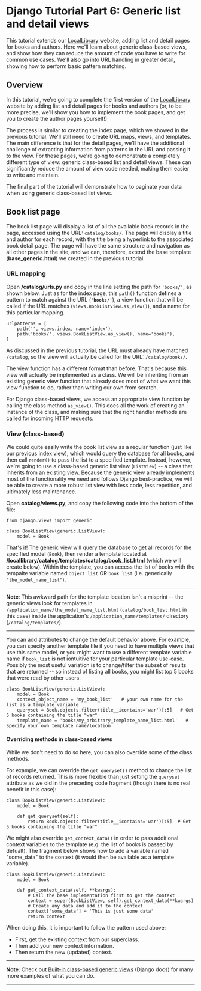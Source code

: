 # Django Tutorial Part 6: Generic list and detail views

This tutorial extends our [LocalLibrary](https://github.com/AndrewSRea/My_Learning_Port/tree/main/JavaScript/Server-Side_Website_Programming/Django_Web_Framework/Django_Tutorial_Local_Library#django-tutorial-the-local-library-website) website, adding list and detail pages for books and authors. Here we'll learn about generic class-based views, and show how they can reduce the amount of code you have to write for common use cases. We'll also go into URL handling in greater detail, showing how to perform basic pattern matching.

## Overview

In this tutorial, we're going to complete the first version of the [LocalLibrary](https://github.com/AndrewSRea/My_Learning_Port/tree/main/JavaScript/Server-Side_Website_Programming/Django_Web_Framework/Django_Tutorial_Local_Library#django-tutorial-the-local-library-website) website by adding list and detail pages for books and authors (or, to be more precise, we'll show you how to implement the book pages, and get you to create the author pages yourself!)

The process is similar to creating the index page, which we showed in the previous tutorial. We'll still need to create URL maps, views, and templates. The main difference is that for the detail pages, we'll have the additional challenge of extracting information from patterns in the URL and passing it to the view. For these pages, we're going to demonstrate a completely different type of view: generic class-based list and detail views. These can significantly reduce the amount of view code needed, making them easier to write and maintain.

The final part of the tutorial will demonstrate how to paginate your data when using generic class-based list views.

## Book list page

The book list page will display a list of all the available book records in the page, accessed using the URL: `catalog/books/`. The page will display a title and author for each record, with the title being a hyperlink to the associated book detail page. The page will have the same structure and navigation as all other pages in the site, and we can, therefore, extend the base template (**base_generic.html**) we created in the previous tutorial.

### URL mapping

Open **/catalog/urls.py** and copy in the line setting the path for `'books/'`, as shown below. Just as for the index page, this `path()` function defines a pattern to match against the URL (**`'books/'`**), a view function that will be called if the URL matches (`views.BookListView.as_view()`), and a name for this particular mapping.
```
urlpatterns = [
    path('', views.index, name='index'),
    path('books/', views.BookListView.as_view(), name='books'),
]
```
As discussed in the previous tutorial, the URL must already have matched `/catalog`, so the view will actually be called for the URL: `/catalog/books/`.

The view function has a different format than before. That's because this view will actually be implemented as a class. We will be inheriting from an existing generic view function that already does most of what we want this view function to do, rather than writing our own from scratch.

For Django class-based views, we access an appropriate view function by calling the class method `as_view()`. This does all the work of creating an instance of the class, and making sure that the right handler methods are called for incoming HTTP requests.

### View (class-based)

We could quite easily write the book list view as a regular function (just like our previous index view), which would query the database for all books, and then call `render()` to pass the list to a specified template. Instead, however, we're going to use a class-based generic list view (`ListView`) --  a class that inherits from an existing view. Because the generic view already implements most of the functionality we need and follows Django best-practice, we will be able to create a more robust list view with less code, less repetition, and ultimately less maintenance.

Open **catalog/views.py**, and copy the following code into the bottom of the file:
```
from django.views import generic

class BookListView(generic.ListView):
    model = Book
```
That's it! The generic view will query the database to get all records for the specified model (`Book`), then render a template located at **/locallibrary/catalog/templates/catalog/book_list.html** (which we will create below). Within the template, you can access the list of books with the tempalte variable named `object_list` OR `book_list` (i.e. generically `"the_model_name_list"`).

<hr>

**Note**: This awkward path for the template location isn't a misprint -- the generic views look for templates in `/application_name/the_model_name_list.html` (`catalog/book_list.html` in this case) inside the application's `/application_name/templates/` directory (`/catalog/templates/`).

<hr>

You can add attributes to change the default behavior above. For example, you can specify another template file if you need to have multiple views that use this same model, or you might want to use a different template variable name if `book_list` is not iontuitive for your particular template use-case. Possibly the most useful variation is to change/filter the subset of results that are returned -- so instead of listing all books, you might list top 5 books that were read by other users.
```
class BookListView(generic.ListView):
    model = Book
    context_object_name = 'my_book_list'   # your own name for the list as a template variable
    queryset = Book.objects.filter(title__icontains='war')[:5]   # Get 5 books containing the title "war"
    template_name = 'books/my_arbitrary_template_name_list.html'   # Specify your own template name/location
```

#### Overriding methods in class-based views

While we don't need to do so here, you can also override some of the class methods.

For example, we can override the `get_queryset()` method to change the list of records returned. This is more flexible than just setting the `queryset` attribute as we did in the preceding code fragment (though there is no real benefit in this case):
```
class BookListView(generic.ListView):
    model = Book

    def get_queryset(self):
        return Book.objects.filter(title__icontains='war')[:5]  # Get 5 books containing the title "war"
```
We might also override `get_context_data()` in order to pass additional context variables to the template (e.g. the list of books is passed by defualt). The fragment below shows how to add a variable named "some_data" to the context (it would then be available as a template variable).
```
class BookListView(generic.ListView):
    model = Book

    def get_context_data(self, **kwargs):
        # Call the base implementation first to get the context
        context = super(BookListView, self).get_context_data(**kwargs)
        # Create any data and add it to the context
        context['some_data'] = 'This is just some data'
        return context
```
When doing this, it is important to follow the pattern used above:

* First, get the existing context from our superclass.
* Then add your new context information.
* Then return the new (updated) context.

<hr>

**Note**: Check out [Built-in class-based generic views](https://docs.djangoproject.com/en/3.1/topics/class-based-views/generic-display/) (Django docs) for many more examples of what you can do.

<hr>